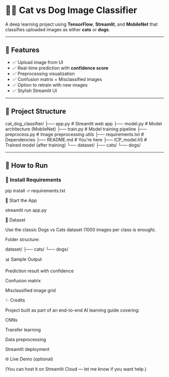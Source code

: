 # 🐶🐱 Cat vs Dog Image Classifier

A deep learning project using **TensorFlow**, **Streamlit**, and **MobileNet** that classifies uploaded images as either **cats** or **dogs**.

---

## 🚀 Features

- ✅ Upload image from UI
- ✅ Real-time prediction with **confidence score**
- ✅ Preprocessing visualization
- ✅ Confusion matrix + Misclassified images
- ✅ Option to retrain with new images
- ✅ Stylish Streamlit UI

---

## 📁 Project Structure

cat_dog_classifier/
├── app.py # Streamlit web app
├── model.py # Model architecture (MobileNet)
├── train.py # Model training pipeline
├── preprocess.py # Image preprocessing utils
├── requirements.txt # Dependencies
├── README.md # You're here
├── ICP_model.h5 # Trained model (after training)
└── dataset/
├── cats/
└── dogs/

---

## 🧪 How to Run

### 🔧 Install Requirements

pip install -r requirements.txt

🚀 Start the App

streamlit run app.py

📂 Dataset

Use the classic Dogs vs Cats dataset (1000 images per class is enough).

Folder structure:

dataset/
├── cats/
└── dogs/

📊 Sample Output

Prediction result with confidence

Confusion matrix

Misclassified image grid

✨ Credits

Project built as part of an end-to-end AI learning guide covering:

CNNs

Transfer learning

Data preprocessing

Streamlit deployment

🌐 Live Demo (optional)

(You can host it on Streamlit Cloud — let me know if you want help.)
